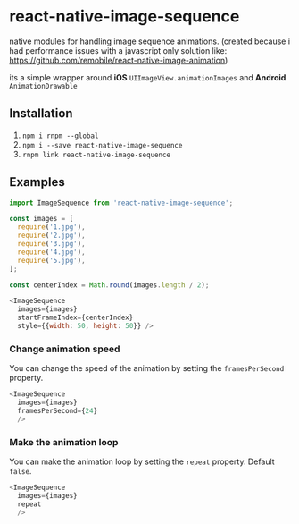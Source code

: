 # react-native-image-sequence
native modules for handling image sequence animations. (created because i had performance issues with a javascript only solution like: https://github.com/remobile/react-native-image-animation)

its a simple wrapper around **iOS** `UIImageView.animationImages` and **Android** `AnimationDrawable`

## Installation

1. `npm i rnpm --global`
2. `npm i --save react-native-image-sequence`
3. `rnpm link react-native-image-sequence`


## Examples

```javascript
import ImageSequence from 'react-native-image-sequence';

const images = [
  require('1.jpg'),
  require('2.jpg'),
  require('3.jpg'),
  require('4.jpg'),
  require('5.jpg'),
];

const centerIndex = Math.round(images.length / 2);

<ImageSequence
  images={images}
  startFrameIndex={centerIndex}
  style={{width: 50, height: 50}} />
```

### Change animation speed
You can change the speed of the animation by setting the `framesPerSecond` property.

```javascript
<ImageSequence
  images={images}
  framesPerSecond={24}
  />
```

### Make the animation loop
You can make the animation loop by setting the `repeat` property. Default `false`.

```javascript
<ImageSequence
  images={images}
  repeat
  />
```
